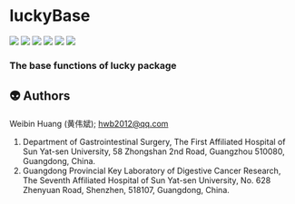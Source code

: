 

# luckyBase

<p align="left">
<a href=""><img src="https://img.shields.io/github/r-package/v/huangwb8/luckyBase"></a>
<a href="https://github.com/huangwb8/luckyBase/blob/master/license.txt"><img src="https://img.shields.io/badge/license-MIT-green"></a>
<a href=""><img src="https://img.shields.io/badge/platform-windows%20%7C%20linux-lightgrey"></a>
<a href=""><img src="https://img.shields.io/github/commit-activity/m/huangwb8/luckyBase"></a>
<a href=""><img src="https://img.shields.io/github/stars/huangwb8/luckyBase?style=social"></a>
<a href="https://github.com/huangwb8/luckyBase/issues"><img src="https://img.shields.io/github/issues-raw/huangwb8/luckyBase"></a>
</p>

###  The base functions of lucky package


## :alien: Authors

Weibin Huang (黄伟斌); [hwb2012@qq.com](mailto:hwb2012@qq.com)

1. Department of Gastrointestinal Surgery, The First Affiliated Hospital of Sun Yat-sen University, 58 Zhongshan 2nd Road, Guangzhou 510080, Guangdong, China.
2. Guangdong Provincial Key Laboratory of Digestive Cancer Research, The Seventh Affiliated Hospital of Sun Yat-sen University, No. 628 Zhenyuan Road, Shenzhen, 518107, Guangdong, China.

